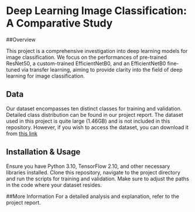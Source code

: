 # Deep Learning Image Classification: A Comparative Study

##Overview

This project is a comprehensive investigation into deep learning models for image classification. We focus on the performances of pre-trained ResNet50, a custom-trained EfficientNetB0, and an EfficientNetB0 fine-tuned via transfer learning, aiming to provide clarity into the field of deep learning for image classification.


## Data

Our dataset encompasses ten distinct classes for training and validation. Detailed class distribution can be found in our project report.
The dataset used in this project is quite large (1.46GB) and is not included in this repository. However, if you wish to access the dataset, you can download it from [this link](https://drive.google.com/file/d/1g1i1d4lElcQVft1WqJlEr5gGxcdioNzC/view?usp=sharing) 


## Installation & Usage
Ensure you have Python 3.10, TensorFlow 2.10, and other necessary libraries installed. Clone this repository, navigate to the project directory and run the scripts for training and validation. Make sure to adjust the paths in the code where your dataset resides.


##More Information
For a detailed analysis and explanation, refer to the project report.
